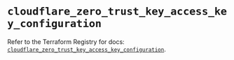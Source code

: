 # `cloudflare_zero_trust_key_access_key_configuration`

Refer to the Terraform Registry for docs: [`cloudflare_zero_trust_key_access_key_configuration`](https://registry.terraform.io/providers/cloudflare/cloudflare/4.49.1/docs/resources/zero_trust_key_access_key_configuration).
